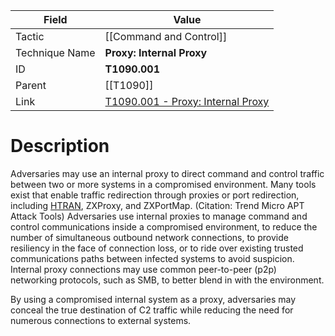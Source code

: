 
|Field|Value|
|---|---|
|Tactic|[[Command and Control]]|
|Technique Name|**Proxy: Internal Proxy**|
|ID|**T1090.001**|
|Parent|[[T1090]]|
|Link|[T1090.001 - Proxy: Internal Proxy](https://attack.mitre.org/techniques/T1090/001)|

# Description

Adversaries may use an internal proxy to direct command and control traffic between two or more systems in a compromised environment. Many tools exist that enable traffic redirection through proxies or port redirection, including [HTRAN](https://attack.mitre.org/software/S0040), ZXProxy, and ZXPortMap. (Citation: Trend Micro APT Attack Tools) Adversaries use internal proxies to manage command and control communications inside a compromised environment, to reduce the number of simultaneous outbound network connections, to provide resiliency in the face of connection loss, or to ride over existing trusted communications paths between infected systems to avoid suspicion. Internal proxy connections may use common peer-to-peer (p2p) networking protocols, such as SMB, to better blend in with the environment.

By using a compromised internal system as a proxy, adversaries may conceal the true destination of C2 traffic while reducing the need for numerous connections to external systems.